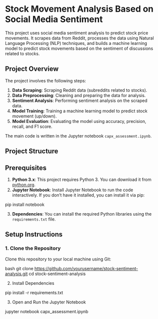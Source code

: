 # Stock Movement Analysis Based on Social Media Sentiment

This project uses social media sentiment analysis to predict stock price movements. It scrapes data from Reddit, processes the data using Natural Language Processing (NLP) techniques, and builds a machine learning model to predict stock movements based on the sentiment of discussions related to stocks.

## Project Overview

The project involves the following steps:
1. **Data Scraping**: Scraping Reddit data (subreddits related to stocks).
2. **Data Preprocessing**: Cleaning and preparing the data for analysis.
3. **Sentiment Analysis**: Performing sentiment analysis on the scraped data.
4. **Model Training**: Training a machine learning model to predict stock movement (up/down).
5. **Model Evaluation**: Evaluating the model using accuracy, precision, recall, and F1 score.

The main code is written in the Jupyter notebook `capx_assessment.ipynb`.

## Project Structure

## Prerequisites

1. **Python 3.x**: This project requires Python 3. You can download it from [python.org](https://www.python.org/).
2. **Jupyter Notebook**: Install Jupyter Notebook to run the code interactively. If you don’t have it installed, you can install it via pip:
   
pip install notebook


3. **Dependencies**: You can install the required Python libraries using the `requirements.txt` file.

## Setup Instructions

### 1. Clone the Repository

Clone this repository to your local machine using Git:

bash
git clone https://github.com/yourusername/stock-sentiment-analysis.git
cd stock-sentiment-analysis

2. Install Dependencies

pip install -r requirements.txt

3. Open and Run the Jupyter Notebook

jupyter notebook capx_assessment.ipynb

